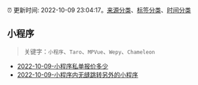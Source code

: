 :alarm_clock: 更新时间: 2022-10-09 23:04:17。[来源分类](../README.md)、[标签分类](../TAGS.md)、[时间分类](../TIMELINE.md)

## 小程序


> 关键字：`小程序`、`Taro`、`MPVue`、`Wepy`、`Chameleon`



- [2022-10-09-小程序私单报价多少](https://www.v2ex.com/t/885635) 
- [2022-10-09-小程序内无缝跳转另外的小程序](https://www.v2ex.com/t/885615) 